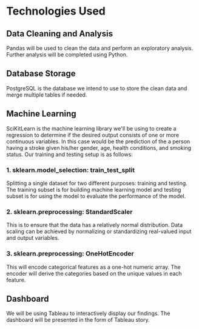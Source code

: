# Technologies Used
## Data Cleaning and Analysis
Pandas will be used to clean the data and perform an exploratory analysis. Further analysis will be completed using Python.

## Database Storage
PostgreSQL is the database we intend to use to store the clean data and merge multiple tables if needed.

## Machine Learning
SciKitLearn is the machine learning library we'll be using to create a regression to determine if the desired output consists of one or more continuous variables. In this case would be the prediction of the a person having a stroke given his/her gender, age, health conditions, and smoking status. Our training and testing setup is as follows:

### 1. sklearn.model_selection: train_test_split
Splitting a single dataset for two different purposes: training and testing. The training subset is for building machine learning model and testing subset is for using the model to evaluate the performance of the model.

### 2. sklearn.preprocessing: StandardScaler
This is to ensure that the data has a relatively normal distribution. Data scaling can be achieved by normalizing or standardizing real-valued input and output variables.

### 3. sklearn.preprocessing: OneHotEncoder
This will encode categorical features as a one-hot numeric array. The encoder will derive the categories based on the unique values in each feature.

## Dashboard
We will be using Tableau to interactively display our findings. The dashboard will be presented in the form of Tableau story.
